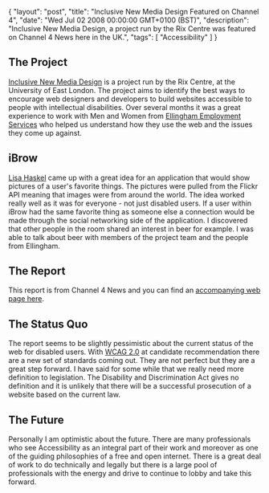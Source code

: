 {
  "layout": "post",
  "title": "Inclusive New Media Design Featured on Channel 4",
  "date": "Wed Jul 02 2008 00:00:00 GMT+0100 (BST)",
  "description": "Inclusive New Media Design, a project run by the Rix Centre was featured on Channel 4 News here in the UK.",
  "tags": [
    "Accessibility"
  ]
}
## The Project

[Inclusive New Media Design][1] is a project run by the Rix Centre, at the University of East London. The project aims to identify the best ways to encourage web designers and developers to build websites accessible to people with intellectual disabilities. Over several months it was a great experience to work with Men and Women from [Ellingham Employment Services][2] who helped us understand how they use the web and the issues they come up against. 

## iBrow

[Lisa Haskel][3] came up with a great idea for an application that would show pictures of a user's favorite things. The pictures were pulled from the Flickr API meaning that images were from around the world. The idea worked really well as it was for everyone - not just disabled users. If a user within iBrow had the same favorite thing as someone else a connection would be made through the social networking side of the application. I discovered that other people in the room shared an interest in beer for example. I was able to talk about beer with members of the project team and the people from Ellingham.

## The Report

This report is from Channel 4 News and you can find an [accompanying web page here][4]. 

## The Status Quo

The report seems to be slightly pessimistic about the current status of the web for disabled users. With [WCAG 2.0][5] at candidate recommendation there are a new set of standards coming out. They are not perfect but they are a great step forward. I have said for some while that we really need more definition to legislation. The Disability and Discrimination Act gives no definition and it is unlikely that there will be a successful prosecution of a website based on the current law. 

## The Future

Personally I am optimistic about the future. There are many professionals who see Accessibility as an integral part of their work and moreover as one of the guiding philosophies of a free and open internet. There is a great deal of work to do technically and legally but there is a large pool of professionals with the energy and drive to continue to lobby and take this forward.

 [1]: http://www.inclusivenewmedia.org/
 [2]: http://www.ellingham.org.uk/
 [3]: http://www.southspace.org/
 [4]: http://www.channel4.com/news/articles/science_technology/off+limits+to+online+/2306892
 [5]: http://www.w3.org/TR/WCAG20/
